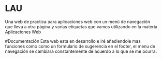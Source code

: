 # LAU
Una web de practica para aplicaciones web
con un menú de navegación que lleva a otra página
y varias etiquetas que vamos utilizando en la 
materia Aplicaciones Web


#Documentación
Esta web esta en desarrollo e iré añadiendole mas funciones como
como un formulario de sugerencia en el footer, el menu de navegación
se cambiara constantemente de acuerdo a lo que se me ocurra.


